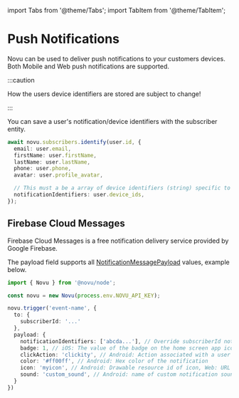 import Tabs from '@theme/Tabs';
import TabItem from '@theme/TabItem';

# Push Notifications

Novu can be used to deliver push notifications to your customers devices. Both Mobile and Web push notifications are supported.

:::caution

How the users device identifiers are stored are subject to change!

:::

You can save a user's notification/device identifiers with the subscriber entity.

```ts
await novu.subscribers.identify(user.id, {
  email: user.email,
  firstName: user.firstName,
  lastName: user.lastName,
  phone: user.phone,
  avatar: user.profile_avatar,

  // This must a be a array of device identifiers (string) specific to the provider.
  notificationIdentifiers: user.device_ids,
});
```

## Firebase Cloud Messages

Firebase Cloud Messages is a free notification delivery service provided by Google Firebase.

The payload field supports all [NotificationMessagePayload](https://firebase.google.com/docs/reference/admin/node/firebase-admin.messaging.notificationmessagepayload.md#notificationmessagepayload_interface) values, example below.

<Tabs>
  <TabItem value="nodejs" label="Node.js" default>

  ```ts
  import { Novu } from '@novu/node';
  
  const novu = new Novu(process.env.NOVU_API_KEY);
  
  novu.trigger('event-name', {
    to: {
      subscriberId: '...'
    },
    payload: {
      notificationIdentifiers: ['abcda...'], // Override subscriberId notification/device identifiers 
      badge: 1, // iOS: The value of the badge on the home screen app icon, if 0 then the badge is removed.
      clickAction: 'clickity', // Android: Action associated with a user click on the notification.
      color: '#ff00ff', // Android: Hex color of the notification
      icon: 'myicon', // Android: Drawable resource id of icon, Web: URL to icon
      sound: 'custom_sound', // Android: name of custom notification sound
    }
  })
  ```

  </TabItem>
</Tabs>

